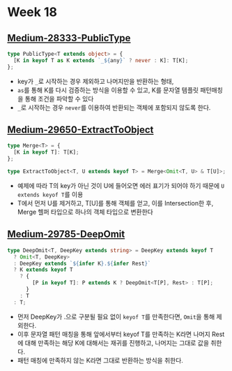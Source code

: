 # Week 18

## [Medium-28333-PublicType](./medium/28333-public-type.ts)

```ts
type PublicType<T extends object> = {
  [K in keyof T as K extends `_${any}` ? never : K]: T[K];
};
```

- key가 `_`로 시작하는 경우 제외하고 나머지만을 반환하는 형태,
- `as`를 통해 K를 다시 검증하는 방식을 이용할 수 있고, K를 문자열 템플릿 패턴매칭을 통해 조건을 파악할 수 있다
- `_`로 시작하는 경우 `never`를 이용하여 반환되는 객체에 포함되지 않도록 한다.

## [Medium-29650-ExtractToObject](./medium/29650-extract-to-object.ts)

```ts
type Merge<T> = {
  [K in keyof T]: T[K];
};

type ExtractToObject<T, U extends keyof T> = Merge<Omit<T, U> & T[U]>;
```

- 예제에 따라 T의 key가 아닌 것이 U에 들어오면 에러 표기가 되어야 하기 때문에 `U extends keyof T`를 이용
- T에서 먼저 U를 제거하고, T[U]를 통해 객체를 얻고, 이를 Intersection한 후, Merge 헬퍼 타입으로 하나의 객체 타입으로 변환한다

## [Medium-29785-DeepOmit](./medium/29785-deep-omit.ts)

```ts
type DeepOmit<T, DeepKey extends string> = DeepKey extends keyof T
  ? Omit<T, DeepKey>
  : DeepKey extends `${infer K}.${infer Rest}`
  ? K extends keyof T
    ? {
        [P in keyof T]: P extends K ? DeepOmit<T[P], Rest> : T[P];
      }
    : T
  : T;
```

- 먼저 DeepKey가 .으로 구분될 필요 없이 `keyof T`를 만족한다면, `Omit`을 통해 제외한다.
- 이후 문자열 패턴 매칭을 통해 앞에서부터 keyof T를 만족하는 K라면 나머지 Rest에 대해 만족하는 해당 K에 대해서는 재귀를 진행하고, 나머지는 그대로 값을 취한다.
- 패턴 매칭에 만족하지 않는 K라면 그대로 반환하는 방식을 취한다.
